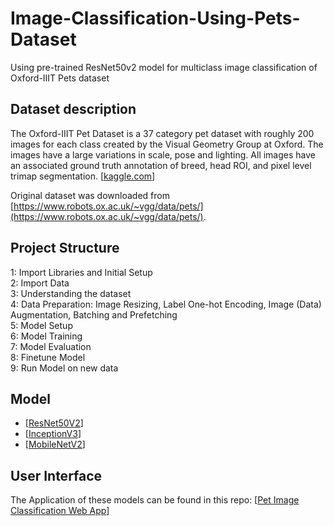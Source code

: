# Image-Classification-Using-Pets-Dataset
Using pre-trained ResNet50v2 model for multiclass image classification of Oxford-IIIT Pets dataset

## Dataset description

The Oxford-IIIT Pet Dataset is a 37 category pet dataset with roughly 200 images for each class created by the Visual Geometry Group at Oxford. The images have a large variations in scale, pose and lighting. All images have an associated ground truth annotation of breed, head ROI, and pixel level trimap segmentation. [[kaggle.com](https://www.robots.ox.ac.uk/~vgg/data/pets/)]

Original dataset was downloaded from [https://www.robots.ox.ac.uk/~vgg/data/pets/](https://www.robots.ox.ac.uk/~vgg/data/pets/).

## Project Structure
1: Import Libraries and Initial Setup <br />
2: Import Data <br />
3: Understanding the dataset <br />
4: Data Preparation: Image Resizing, Label One-hot Encoding, Image (Data) Augmentation, Batching and Prefetching <br />
5: Model Setup <br />
6: Model Training <br />
7: Model Evaluation <br />
8: Finetune Model <br />
9: Run Model on new data

## Model
- [[ResNet50V2](https://keras.io/api/applications/resnet/)]
- [[InceptionV3](https://keras.io/api/applications/inceptionv3/)]
- [[MobileNetV2](https://keras.io/api/applications/mobilenet/#mobilenetv2-function)]

## User Interface

The Application of these models can be found in this repo: [[Pet Image Classification Web App](https://github.com/Ho-Gia-Khang/Dog-and-Cats-Breeds-Detection.git)]
